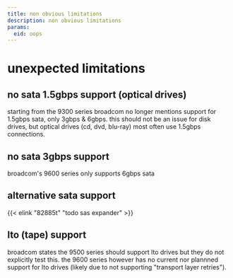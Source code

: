 ```yaml
---
title: non obvious limitations
description: non obvious limitations
params:
  eid: oops
---
```

# unexpected limitations

## no sata 1.5gbps support (optical drives)
starting from the 9300 series broadcom no longer mentions support for 1.5gbps sata, only 3gbps & 6gbps. this should not be an issue for disk drives, but optical drives (cd, dvd, blu-ray) most often use 1.5gbps connections.

## no sata 3gbps support
broadcom's 9600 series only supports 6gbps sata

## alternative sata support
{{< elink "82885t" "todo sas expander" >}}

## lto (tape) support
broadcom states the 9500 series should support lto drives but they do not explicitly test this. the 9600 series however has no current nor plannned support for lto drives (likely due to not supporting "transport layer retries").

